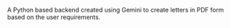A Python based backend created using Gemini to create letters in PDF form based on the user requirements. 
